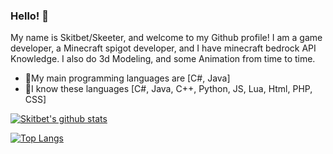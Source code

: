 ### Hello! 👋

My name is Skitbet/Skeeter, and welcome to my Github profile! I am a game developer, a Minecraft spigot developer,
and I have minecraft bedrock API Knowledge. I also do 3d Modeling, and some Animation from time to time.

- 🎉My main programming languages are [C#, Java]
- 💐I know these languages [C#, Java, C++, Python, JS, Lua, Html, PHP, CSS]

[![Skitbet's github stats](https://github-readme-stats.vercel.app/api?username=nxrighthere&theme=github_dark&show_icons=true&count_private=true&include_all_commits=true&custom_title=Skitbet%20statistics)](https://github.com/Skitbet)

[![Top Langs](https://github-readme-stats.vercel.app/api/top-langs/?username=Skitbet&layout=compact&theme=github_dark&hide=cmake,makefile,shell)](https://github.com/Skitbet)

